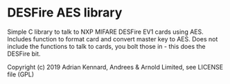 # DESFire AES library
Simple C library to talk to NXP MIFARE DESFire EV1 cards using AES.
Includes function to format card and convert master key to AES.
Does not include the functions to talk to cards, you bolt those in - this does the DESFire bit.

Copyright (c) 2019 Adrian Kennard, Andrees & Arnold Limited, see LICENSE file (GPL)
